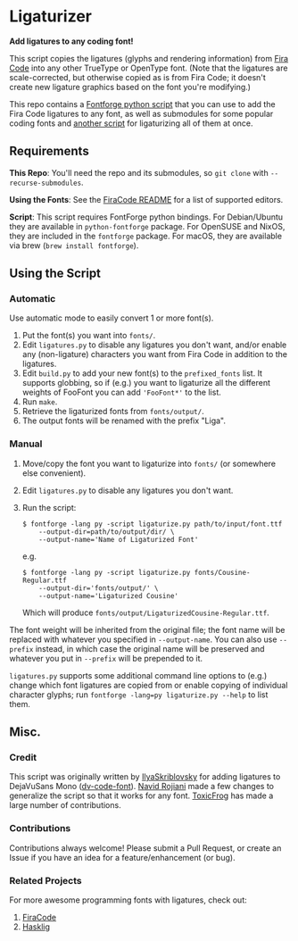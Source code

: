 # Ligaturizer #

**Add ligatures to any coding font!**

This script copies the ligatures (glyphs and rendering information) from [Fira Code](https://github.com/tonsky/FiraCode) into any other TrueType or OpenType font. (Note that the ligatures are scale-corrected, but otherwise copied as is from Fira Code; it doesn't create new ligature graphics based on the font you're modifying.)

This repo contains a [Fontforge python script](ligaturize.py) that you can use to add the Fira Code ligatures to any font, as well as submodules for some popular coding fonts and [another script](build.py) for ligaturizing all of them at once.

## Requirements ##
**This Repo**: You'll need the repo and its submodules, so `git clone` with `--recurse-submodules`.

**Using the Fonts**: See the [FiraCode README](https://github.com/tonsky/FiraCode) for a list of supported editors.

**Script**: This script requires FontForge python bindings. For Debian/Ubuntu they are available in `python-fontforge` package. For OpenSUSE and NixOS, they are included in the `fontforge` package. For macOS, they are available via brew (`brew install fontforge`).

## Using the Script ##
### Automatic ###

Use automatic mode to easily convert 1 or more font(s).

1.  Put the font(s) you want into `fonts/`.
1.  Edit `ligatures.py` to disable any ligatures you don't want, and/or enable any (non-ligature) characters you want from Fira Code in addition to the ligatures.
1.  Edit `build.py` to add your new font(s) to the `prefixed_fonts` list. It supports globbing, so if (e.g.) you want to ligaturize all the different weights of FooFont you can add `'FooFont*'` to the list.
1.  Run `make`.
1.  Retrieve the ligaturized fonts from `fonts/output/`.
1.  The output fonts will be renamed with the prefix "Liga".

### Manual ###

1.  Move/copy the font you want to ligaturize into `fonts/` (or somewhere else convenient).
1.  Edit `ligatures.py` to disable any ligatures you don't want.
1.  Run the script:

    ```
    $ fontforge -lang py -script ligaturize.py path/to/input/font.ttf
        --output-dir=path/to/output/dir/ \
        --output-name='Name of Ligaturized Font'
    ```
    e.g.

    ```
    $ fontforge -lang py -script ligaturize.py fonts/Cousine-Regular.ttf
        --output-dir='fonts/output/' \
        --output-name='Ligaturized Cousine'
    ```

    Which will produce `fonts/output/LigaturizedCousine-Regular.ttf`.

The font weight will be inherited from the original file; the font name will be replaced with whatever you specified in `--output-name`. You can also use `--prefix` instead, in which case the original name will be preserved and whatever you put in `--prefix` will be prepended to it.

`ligatures.py` supports some additional command line options to (e.g.) change which font ligatures are copied from or enable copying of individual character glyphs; run `fontforge -lang=py ligaturize.py --help` to list them.

## Misc. ##
### Credit ###
This script was originally written by [IlyaSkriblovsky](https://github.com/IlyaSkriblovsky) for adding ligatures to DejaVuSans Mono ([dv-code-font](https://github.com/IlyaSkriblovsky/dv-code-font)). [Navid Rojiani](https://github.com/rojiani) made a few changes to generalize the script so that it works for any font. [ToxicFrog](https://github.com/ToxicFrog) has made a large number of contributions.

### Contributions ###
Contributions always welcome! Please submit a Pull Request, or create an Issue if you have an idea for a feature/enhancement (or bug).

### Related Projects ###
For more awesome programming fonts with ligatures, check out:
1. [FiraCode](https://github.com/tonsky/FiraCode)
2. [Hasklig](https://github.com/i-tu/Hasklig)

